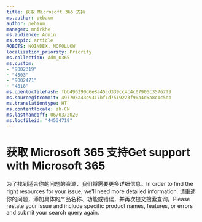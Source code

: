```yaml
---
title: 获取 Microsoft 365 支持
ms.author: pebaum
author: pebaum
manager: mnirkhe
ms.audience: Admin
ms.topic: article
ROBOTS: NOINDEX, NOFOLLOW
localization_priority: Priority
ms.collection: Adm_O365
ms.custom:
- "9002319"
- "4503"
- "9002471"
- "4818"
ms.openlocfilehash: fbb496290d6e8a45cd339cc4c4c07906c35767f9
ms.sourcegitcommit: 497705a43e9317bf1d7519223f90a4d6a8c1c5db
ms.translationtype: HT
ms.contentlocale: zh-CN
ms.lasthandoff: 06/03/2020
ms.locfileid: "44534719"
---
```

# <a name="get-support-with-microsoft-365"></a><span data-ttu-id="67114-102">获取 Microsoft 365 支持</span><span class="sxs-lookup"><span data-stu-id="67114-102">Get support with Microsoft 365</span></span>

<span data-ttu-id="67114-103">为了找到适合你的问题的资源，我们将需要更多详细信息。</span><span class="sxs-lookup"><span data-stu-id="67114-103">In order to find the right resources for your issue, we'll need more detailed information.</span></span> <span data-ttu-id="67114-104">请重述你的问题，添加具体的产品名称、功能或错误，并再次提交搜索查询。</span><span class="sxs-lookup"><span data-stu-id="67114-104">Please restate your issue and include specific product names, features, or errors and submit your search query again.</span></span>

